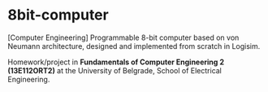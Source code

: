 # 8bit-computer
[Computer Engineering] Programmable 8-bit computer based on von Neumann architecture, designed and implemented from scratch in Logisim.

Homework/project in **Fundamentals of Computer Engineering 2 (13E112ORT2)** at the University of Belgrade, School of Electrical Engineering.
